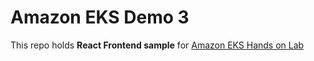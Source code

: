 # Amazon EKS Demo 3 
This repo holds **React Frontend sample** for [Amazon EKS Hands on Lab](https://master.d3s71i2n51x60t.amplifyapp.com/ko/)
